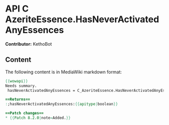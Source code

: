 # API C AzeriteEssence.HasNeverActivatedAnyEssences

**Contributor:** KethoBot

## Content

The following content is in MediaWiki markdown format:

```mediawiki
{{wowapi}}
Needs summary.
 hasNeverActivatedAnyEssences = C_AzeriteEssence.HasNeverActivatedAnyEssences()

==Returns==
:;hasNeverActivatedAnyEssences:{{apitype|boolean}}

==Patch changes==
* {{Patch 8.2.0|note=Added.}}
```